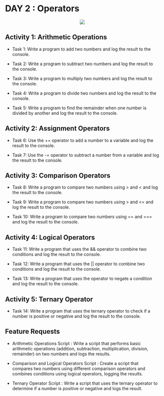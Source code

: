 # DAY 2 : Operators

<div align = center>
<img src="https://blog.knoldus.com/wp-content/uploads/2019/11/Selection_844.png">
</div>

## Activity 1: Arithmetic Operations

-  Task 1: Write a program to add two numbers and log the result to the console.

-  Task 2: Write a program to subtract two numbers and log the result to the console.

-  Task 3: Write a program to multiply two numbers and log the result to the console.

-  Task 4: Write a program to divide two numbers and log the result to the console.

-  Task 5: Write a program to find the remainder when one number is divided by another and log the result to the console.


## Activity 2: Assignment Operators

-  Task 6: Use the += operator to add a number to a variable and log the result to the console. 

-  Task 7: Use the -= operator to subtract a number from a variable and log the result to the console.

## Activity 3: Comparison Operators

-  Task 8: Write a program to compare two numbers using > and < and log the result to the console.

-  Task 9: Write a program to compare two numbers using > and <= and log the result to the console. 

-  Task 10: Write a program to compare two numbers using == and === and log the result to the console.

## Activity 4: Logical Operators

-  Task 11: Write a program that uses the && operator to combine two conditions and log the result to the console.

-  Task 12: Write a program that uses the || operator to combine two conditions and log the result to the console.

-  Task 13: Write a program that uses the operator to negate a condition and log the result to the console.

## Activity 5: Ternary Operator

-  Task 14: Write a program that uses the ternary operator to check if a number is positive or negative and log the result to the console.

## Feature Requests

-  Arithmetic Operations Script : Write a script that performs basic arithmetic operations (addition, subtraction, multiplication, division, remainder) on two numbers and logs the results.

-  Comparison and Logical Operators Script : Create a script that compares two numbers using different comparison operators and combines conditions using logical operators, logging the results.

-  Ternary Operator Script : Write a script that uses the ternary operator to determine if a number is positive or negative and logs the result.